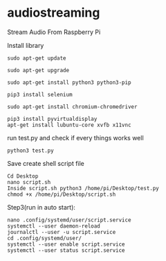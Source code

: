 # audiostreaming
Stream Audio From Raspberry Pi 

  Install library 
  
    sudo apt-get update
    
    sudo apt-get upgrade
    
    sudo apt-get install python3 python3-pip
    
    pip3 install selenium
    
    sudo apt-get install chromium-chromedriver
    
    pip3 install pyvirtualdisplay
    apt-get install lubuntu-core xvfb x11vnc

    
run test.py and check if every things works well

    python3 test.py
Save create shell script file

    Cd Desktop
    nano script.sh
    Inside script.sh python3 /home/pi/Desktop/test.py
    chmod +x /home/pi/Desktop/script.sh

Step3(run in auto start):

    nano .config/systemd/user/script.service
    systemctl --user daemon-reload
    journalctl --user -u script.service
    cd .config/systemd/user/
    systemctl --user enable script.service
    systemctl --user status script.service

